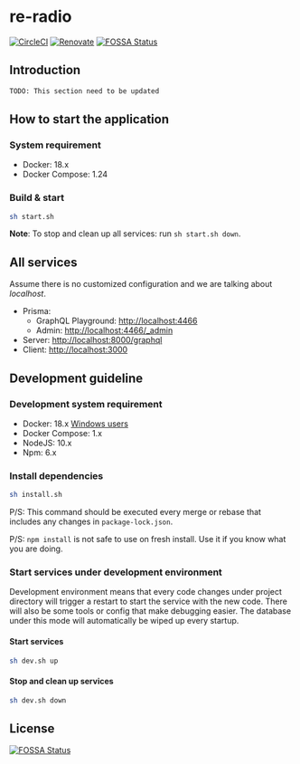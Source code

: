 # re-radio

[![CircleCI](https://circleci.com/gh/penta-jelly/re-radio.svg?style=svg)](https://circleci.com/gh/penta-jelly/re-radio)
[![Renovate](https://badges.renovateapi.com/github/penta-jelly/re-radio)](https://renovatebot.com/)
[![FOSSA Status](https://app.fossa.io/api/projects/git%2Bgithub.com%2Fpenta-jelly%2Fre-radio.svg?type=shield)](https://app.fossa.io/projects/git%2Bgithub.com%2Fpenta-jelly%2Fre-radio?ref=badge_shield)

## Introduction

```txt
TODO: This section need to be updated
```

## How to start the application

### System requirement

* Docker: 18.x
* Docker Compose: 1.24

### Build & start

```sh
sh start.sh
```

**Note**: To stop and clean up all services: run `sh start.sh down`.

## All services

Assume there is no customized configuration and we are talking about *localhost*.

* Prisma:
  * GraphQL Playground: [http://localhost:4466](http://localhost:4466)
  * Admin: [http://localhost:4466/_admin](http://localhost:4466/_admin)
* Server: [http://localhost:8000/graphql](http://localhost:8000/graphql)
* Client: [http://localhost:3000](http://localhost:3000)

## Development guideline

### Development system requirement

* Docker: 18.x [Windows users](https://github.com/penta-jelly/re-radio/wiki/Docker-for-Windows)
* Docker Compose: 1.x
* NodeJS: 10.x
* Npm: 6.x

### Install dependencies

```sh
sh install.sh
```

P/S: This command should be executed every merge or rebase that includes any changes in `package-lock.json`.

P/S: `npm install` is not safe to use on fresh install. Use it if you know what you are doing.

### Start services under development environment

Development environment means that every code changes under project directory will trigger a restart to start the service with the new code.
There will also be some tools or config that make debugging easier.
The database under this mode will automatically be wiped up every startup.

#### Start services

```sh
sh dev.sh up
```

#### Stop and clean up services

```sh
sh dev.sh down
```


## License
[![FOSSA Status](https://app.fossa.io/api/projects/git%2Bgithub.com%2Fpenta-jelly%2Fre-radio.svg?type=large)](https://app.fossa.io/projects/git%2Bgithub.com%2Fpenta-jelly%2Fre-radio?ref=badge_large)